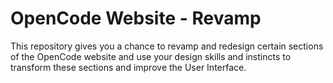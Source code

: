 # OpenCode Website - Revamp
This repository gives you a chance to revamp and redesign certain sections of the OpenCode website and use your design skills and instincts to transform these sections and improve the User Interface.
